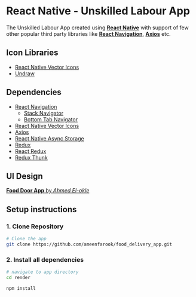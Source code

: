# React Native - Unskilled Labour App

The Unskilled Labour App created using [**React Native**](https://reactnative.dev "Cross Platform Mobile Application Development Framework") with support of few other popular third party libraries like [**React Navigation**](https://reactnavigation.org "For Screen Navigations"), [**Axios**](https://axios-http.com "For HTTP Requests") etc.

## Icon Libraries

- [React Native Vector Icons](https://github.com/oblador/react-native-vector-icons "For Icons")
- [Undraw](https://undraw.co "For illustrations")

## Dependencies

- [React Navigation](https://reactnavigation.org "For Screen Navigations")
  - [Stack Navigator](https://reactnavigation.org/docs/stack-navigator "Stack Navigator")
  - [Bottom Tab Navigator](https://reactnavigation.org/docs/bottom-tab-navigator "Bottom Tab Navigator")
- [React Native Vector Icons](https://github.com/oblador/react-native-vector-icons "Popular React Native Icon Library")
- [Axios](https://axios-http.com "For HTTP Requests")
- [React Native Async Storage](https://react-native-async-storage.github.io/async-storage "For Local Storage")
- [Redux](https://redux.js.org "For State Management")
- [React Redux](https://react-redux.js.org "For State Management in React")
- [Redux Thunk](https://github.com/reduxjs/redux-thunk "Redux Thunk for Async State Management")

## UI Design

[**Food Door App** by _Ahmed El-okle_](https://www.behance.net/gallery/104564545/Food-Door-app?tracking_source=search_projects_recommended%7Cfood%20delivery%20mobile%20app)

## Setup instructions

### 1. Clone Repository

```sh
# Clone the app
git clone https://github.com/ameenfarook/food_delivery_app.git
```

### 2. Install all dependencies

```sh
# navigate to app directory
cd render

npm install
```
